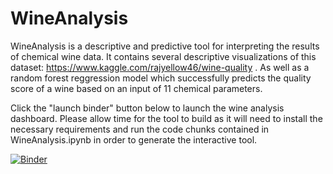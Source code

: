 # WineAnalysis

WineAnalysis is a descriptive and predictive tool for interpreting the results of chemical wine data. It contains several descriptive visualizations of this dataset: https://www.kaggle.com/rajyellow46/wine-quality . As well as a random forest reggression model which successfully predicts the quality score of a wine based on an input of 11 chemical parameters. 

Click the "launch binder" button below to launch the wine analysis dashboard. Please allow time for the tool to build as it will need to install the necessary requirements and run the code chunks contained in WineAnalysis.ipynb in order to generate the interactive tool. 

[![Binder](https://mybinder.org/badge_logo.svg)](https://mybinder.org/v2/gh/SpencerRW117/WineAnalysis/HEAD?urlpath=voila%2Frender%2FWineAnalysis.ipynb)

